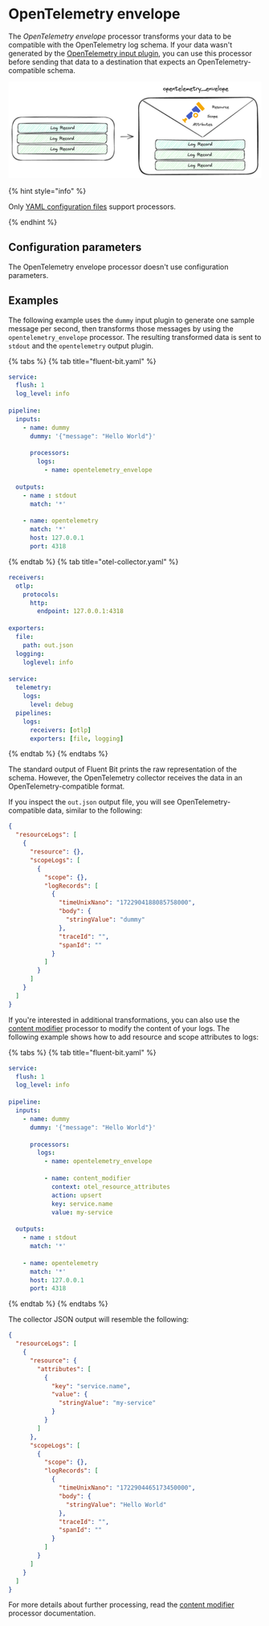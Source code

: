 # OpenTelemetry envelope

The _OpenTelemetry envelope_ processor transforms your data to be compatible with the OpenTelemetry log schema. If your data wasn't generated by the [OpenTelemetry input plugin](../inputs/opentelemetry.md), you can use this processor before sending that data to a destination that expects an OpenTelemetry-compatible schema.

![OpenTelemetry envelope transformation](../../.gitbook/assets/processor_opentelemetry_envelope.png)

{% hint style="info" %}

Only [YAML configuration files](../../administration/configuring-fluent-bit/yaml.md) support processors.

{% endhint %}

## Configuration parameters

The OpenTelemetry envelope processor doesn't use configuration parameters.

## Examples

The following example uses the `dummy` input plugin to generate one sample message per second, then transforms those messages by using the `opentelemetry_envelope` processor. The resulting transformed data is sent to `stdout` and the `opentelemetry` output plugin.

{% tabs %}
{% tab title="fluent-bit.yaml" %}

```yaml
service:
  flush: 1
  log_level: info

pipeline:
  inputs:
    - name: dummy
      dummy: '{"message": "Hello World"}'

      processors:
        logs:
          - name: opentelemetry_envelope

  outputs:
    - name : stdout
      match: '*'

    - name: opentelemetry
      match: '*'
      host: 127.0.0.1
      port: 4318
```

{% endtab %}
{% tab title="otel-collector.yaml" %}

```yaml
receivers:
  otlp:
    protocols:
      http:
        endpoint: 127.0.0.1:4318

exporters:
  file:
    path: out.json
  logging:
    loglevel: info

service:
  telemetry:
    logs:
      level: debug
  pipelines:
    logs:
      receivers: [otlp]
      exporters: [file, logging]
```

{% endtab %}
{% endtabs %}

The standard output of Fluent Bit prints the raw representation of the schema. However, the OpenTelemetry collector receives the data in an OpenTelemetry-compatible format.

If you inspect the `out.json` output file, you will see OpenTelemetry-compatible data, similar to the following:


```json
{
  "resourceLogs": [
    {
      "resource": {},
      "scopeLogs": [
        {
          "scope": {},
          "logRecords": [
            {
              "timeUnixNano": "1722904188085758000",
              "body": {
                "stringValue": "dummy"
              },
              "traceId": "",
              "spanId": ""
            }
          ]
        }
      ]
    }
  ]
}
```

If you're interested in additional transformations, you can also use the [content modifier](../processors/content-modifier.md) processor to modify the content of your logs. The following example shows how to add resource and scope attributes to logs:

{% tabs %}
{% tab title="fluent-bit.yaml" %}

```yaml
service:
  flush: 1
  log_level: info

pipeline:
  inputs:
    - name: dummy
      dummy: '{"message": "Hello World"}'

      processors:
        logs:
          - name: opentelemetry_envelope

          - name: content_modifier
            context: otel_resource_attributes
            action: upsert
            key: service.name
            value: my-service

  outputs:
    - name : stdout
      match: '*'

    - name: opentelemetry
      match: '*'
      host: 127.0.0.1
      port: 4318
```

{% endtab %}
{% endtabs %}

The collector JSON output will resemble the following:

```json
{
  "resourceLogs": [
    {
      "resource": {
        "attributes": [
          {
            "key": "service.name",
            "value": {
              "stringValue": "my-service"
            }
          }
        ]
      },
      "scopeLogs": [
        {
          "scope": {},
          "logRecords": [
            {
              "timeUnixNano": "1722904465173450000",
              "body": {
                "stringValue": "Hello World"
              },
              "traceId": "",
              "spanId": ""
            }
          ]
        }
      ]
    }
  ]
}
```

For more details about further processing, read the [content
modifier](../processors/content-modifier.md) processor documentation.
